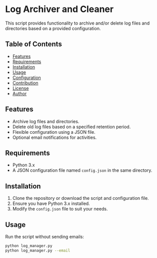 # Log Archiver and Cleaner

This script provides functionality to archive and/or delete log files and directories based on a provided configuration.

## Table of Contents

- [Features](#features)
- [Requirements](#requirements)
- [Installation](#installation)
- [Usage](#usage)
- [Configuration](#configuration)
- [Contribution](#contribution)
- [License](#license)
- [Author](#author)

## Features

- Archive log files and directories.
- Delete old log files based on a specified retention period.
- Flexible configuration using a JSON file.
- Optional email notifications for activities.

## Requirements

- Python 3.x
- A JSON configuration file named `config.json` in the same directory.

## Installation

1. Clone the repository or download the script and configuration file.
2. Ensure you have Python 3.x installed.
3. Modify the `config.json` file to suit your needs.

## Usage

Run the script without sending emails:

```bash
python log_manager.py
python log_manager.py --email

